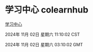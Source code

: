 # 学习中心 colearnhub
[学习中心](http://219.139.197.74:56308/colearnhub/)

2024年 11月 02日 星期六 11:10:02 CST

2024年 11月 02日 星期六 03:10:02 GMT
